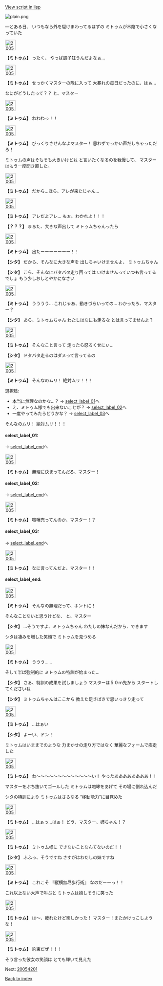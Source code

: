 [View script in lisp](../scripts/20053204.txt)

![plain.png](../images/backgrounds/plain.png)

—とある日、
いつもなら外を駆けまわってるはずの
ミトゥムが木陰で小さくなっていた

<img src="../images/units/200531.png" alt="200531.png" height="34"/>

**【ミトゥム】**
ったく、
やっぱ調子狂うんだよなぁ…

<img src="../images/units/200531.png" alt="200531.png" height="34"/>

**【ミトゥム】**
せっかくマスターの隊に入って
大暴れの毎日だったのに、はぁ…

なにがどうしたって？？
と、マスター

<img src="../images/units/200531.png" alt="200531.png" height="34"/>

**【ミトゥム】**
わわわっ！！

<img src="../images/units/200531.png" alt="200531.png" height="34"/>

**【ミトゥム】**
びっくりさせんなよマスター！
思わずでっかい声だしちゃっただろ！

ミトゥムの声はそもそも大きいけどね
と言いたくなるのを我慢して、
マスターはもう一度聞き直した。

<img src="../images/units/200531.png" alt="200531.png" height="34"/>

**【ミトゥム】**
だから…ほら、アレが来たじゃん…

<img src="../images/units/200531.png" alt="200531.png" height="34"/>

**【ミトゥム】**
アレだよアレ…
もぉ、わかれよ！！！

**【？？？】**
まぁた、大きな声出して
ミトゥムちゃんったら

<img src="../images/units/200531.png" alt="200531.png" height="34"/>

**【ミトゥム】**
出たーーーーーーー！！

**【シタ】**
だから、そんなに大きな声を
出しちゃいけませんよ、
ミトゥムちゃん

**【シタ】**
こら、そんなにバタバタ走り回っては
いけませんっていつも言ってるでしょ
もう少しおしとやかになさい

<img src="../images/units/200531.png" alt="200531.png" height="34"/>

**【ミトゥム】**
うううう…
これじゃあ、動きづらいっての…
わかったろ、マスター？

**【シタ】**
あら、ミトゥムちゃん
わたしはなにも走るな
とは言ってませんよ？

<img src="../images/units/200531.png" alt="200531.png" height="34"/>

**【ミトゥム】**
そんなこと言って
走ったら怒るくせにぃ…

**【シタ】**
ドタバタ走るのはダメって言ってるの

<img src="../images/units/200531.png" alt="200531.png" height="34"/>

**【ミトゥム】**
そんなのムリ！
絶対ムリ！！！

選択肢:
- 本当に無理なのかな…？ → [select_label_01](#select_label_01)へ
- え、ミトゥム様でも出来ないことが？ → [select_label_02](#select_label_02)へ
- 一度やってみたらどうかな？ → [select_label_03](#select_label_03)へ

そんなのムリ！
絶対ムリ！！！

#### select_label_01:
 → [select_label_end](#select_label_end)へ

<img src="../images/units/200531.png" alt="200531.png" height="34"/>

**【ミトゥム】**
無理に決まってんだろ、マスター！

#### select_label_02:
 → [select_label_end](#select_label_end)へ

<img src="../images/units/200531.png" alt="200531.png" height="34"/>

**【ミトゥム】**
喧嘩売ってんのか、マスター！？

#### select_label_03:
 → [select_label_end](#select_label_end)へ

<img src="../images/units/200531.png" alt="200531.png" height="34"/>

**【ミトゥム】**
なに言ってんだよ、マスター！！

#### select_label_end:

<img src="../images/units/200531.png" alt="200531.png" height="34"/>

**【ミトゥム】**
そんなの無理だって、ホントに！

そんなことないと思うけどな、
と、マスター

**【シタ】**
…そうですよ、ミトゥムちゃん
わたしの妹なんだから、できます

シタは凄みを増した笑顔で
ミトゥムを見つめる

<img src="../images/units/200531.png" alt="200531.png" height="34"/>

**【ミトゥム】**
ううう……

そして半ば強制的に
ミトゥムの特訓が始まった…

**【シタ】**
さぁ、特訓の成果を試しましょう
マスターは５０ｍ先から
スタートしてくださいね

**【シタ】**
ミトゥムちゃんはここから
教えた足さばきで思いっきり走って

<img src="../images/units/200531.png" alt="200531.png" height="34"/>

**【ミトゥム】**
…はぁい

**【シタ】**
よーい、ドン！

ミトゥムはいままでのような
力まかせの走り方ではなく
華麗なフォームで疾走した

<img src="../images/units/200531.png" alt="200531.png" height="34"/>

**【ミトゥム】**
わ〜〜〜〜〜〜〜〜〜〜〜〜〜い！
やったああああああああ！！

マスターをぶち抜いてゴールした
ミトゥムは咆哮をあげて
その場に倒れ込んだ

シタの特訓により
ミトゥムはさらなる
“移動能力”に目覚めた

<img src="../images/units/200531.png" alt="200531.png" height="34"/>

**【ミトゥム】**
…はぁっ…はぁ！
どう、マスター、姉ちゃん！？

<img src="../images/units/200531.png" alt="200531.png" height="34"/>

**【ミトゥム】**
ミトゥム様に
できないことなんてないのだ！！

**【シタ】**
ふふっ、そうですね
さすがはわたしの妹ですね

<img src="../images/units/200531.png" alt="200531.png" height="34"/>

**【ミトゥム】**
これこそ
『縦横無尽歩行術』
なのだーーっ！！

これ以上ない大声で叫ぶと
ミトゥムは嬉しそうに笑った

<img src="../images/units/200531.png" alt="200531.png" height="34"/>

**【ミトゥム】**
は〜、疲れたけど楽しかった！
マスター！またかけっこしような！

<img src="../images/units/200531.png" alt="200531.png" height="34"/>

**【ミトゥム】**
約束だぜ！！！

そう言った彼女の笑顔は
とても輝いて見えた


Next: [20054201](20054201.md)

[Back to index](index.md)
